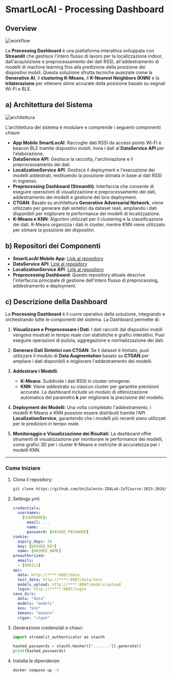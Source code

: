 # SmartLocAI - Processing Dashboard

## Overview

![workflow](https://drive.google.com/uc?export=view&id=1X_hAKv6Gfx64jVT-aF3GQcP7hRWn_DOr)

La **Processing Dashboard** è una piattaforma interattiva sviluppata con **Streamlit** che gestisce l'intero flusso di lavoro per la localizzazione indoor, dall'acquisizione e preprocessamento dei dati RSSI, all'addestramento di modelli di machine learning fino alla predizione della posizione dei dispositivi mobili. Questa soluzione sfrutta tecniche avanzate come la **Generative AI**, il **clustering K-Means**, il **K-Nearest Neighbors (KNN)** e la **trilaterazione** per ottenere stime accurate della posizione basate su segnali Wi-Fi e BLE.

## a) Architettura del Sistema

![architettura](https://drive.google.com/uc?export=view&id=13Cb9Iq9cTK-zhTe3yJ_fPGRLT2n5gV35)

L'architettura del sistema è modulare e comprende i seguenti componenti chiave:

- **App Mobile SmartLocAI**: Raccoglie dati RSSI da access points Wi-Fi e beacon BLE tramite dispositivi mobili. Invia i dati al **DataService API** per l'elaborazione.
- **DataService API**: Gestisce la raccolta, l'archiviazione e il preprocessamento dei dati.
- **LocalizationService API**: Gestisce il deployment e l'esecuzione dei modelli addestrati, restituendo la posizione stimata in base ai dati RSSI in ingresso.
- **Preprocessing Dashboard (Streamlit)**: Interfaccia che consente di eseguire operazioni di visualizzazione e preprocessamento dei dati, addestramento dei modelli e gestione del loro deployment.
- **CTGAN**: Basato su architettura **Generative Adversarial Network**, viene utilizzato per generare dati sintetici da dataset reali, ampliando i dati disponibili per migliorare le performance dei modelli di localizzazione.
- **K-Means e KNN**: Algoritmi utilizzati per il clustering e la classificazione dei dati. K-Means organizza i dati in cluster, mentre KNN viene utilizzato per stimare la posizione dei dispositivi.

## b) Repositori dei Componenti

- **SmartLocAI Mobile App**: [Link al repository]()
- **DataService API**: [Link al repository](https://github.com/UniSalento-IDALab-IoTCourse-2023-2024/wot-project-2023-2024-DataService-IzziBarone.git)
- **LocalizationService API**: [Link al repository](https://github.com/UniSalento-IDALab-IoTCourse-2023-2024/wot-project-2023-2024-LocalizationService-IzziBarone)
- **Preprocessing Dashboard**: Questo repository attuale descrive l'interfaccia principale di gestione dell'intero flusso di preprocessing, addestramento e deployment.

## c) Descrizione della Dashboard

La **Processing Dashboard** è il cuore operativo della soluzione, integrando e orchestrando tutte le componenti del sistema. La Dashboard permette di:

1. **Visualizzare e Preprocessare i Dati**: I dati raccolti dai dispositivi mobili vengono mostrati in tempo reale con statistiche e grafici interattivi. Puoi eseguire operazioni di pulizia, aggregazione e normalizzazione dei dati.
   
2. **Generare Dati Sintetici con CTGAN**: Se il dataset è limitato, puoi utilizzare il modulo di **Data Augmentation** basato su **CTGAN** per ampliare i dati disponibili e migliorare l'addestramento dei modelli.

3. **Addestrare i Modelli**:
   - **K-Means**: Suddivide i dati RSSI in cluster omogenei.
   - **KNN**: Viene addestrato su ciascun cluster per garantire previsioni accurate. La dashboard include un modulo di ottimizzazione automatica del parametro **k** per migliorare la precisione del modello.

4. **Deployment dei Modelli**: Una volta completato l'addestramento, i modelli K-Means e KNN possono essere distribuiti tramite l'API **LocalizationService**, garantendo che i modelli più recenti siano utilizzati per le predizioni in tempo reale.

5. **Monitoraggio e Visualizzazione dei Risultati**: La dashboard offre strumenti di visualizzazione per monitorare le performance dei modelli, come grafici 3D per i cluster K-Means e metriche di accuratezza per i modelli KNN.

---

### Come Iniziare

1. Clona il repository:
   ```bash
   git clone https://github.com/UniSalento-IDALab-IoTCourse-2023-2024/wot-project-2023-2024-Dashboard-IzziBarone.git
   ```

2. Settings.yml:
   ```yml
   credentials:
     usernames:
       [USERNAME]:
         email: ...
         name: ...
         password: [HASHED_PASSWORD]
   cookie:
     expiry_days: 30
     key: [HASHED_KEY]
     name: [HASHED_NAME]
   preauthorized:
     emails:
     - [EMAILS]
   api:
     data: http://****:8087/data
     test_data: http://****:8087/data/test
     models_upload: http://****:8087/models/upload
     login: http://*****:8087/login
   save_dirs:
     data: "data"
     models: "models"
     knn: "knn"
     kmeans: "kmeans"
     ctgan: "ctgan"
   ```
3. Generazione credenziali e chiavi:
   ```python
   import streamlit_authenticator as stauth

   hashed_passwords = stauth.Hasher(["......."]).generate()
   print(hashed_passwords)
   ```

5. Installa le dipendenze:
   ```bash
   docker compose up -d
   ```
